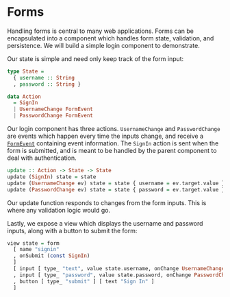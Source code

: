 # Forms

Handling forms is central to many web applications. Forms can be encapsulated
into a component which handles form state, validation, and persistence. We will
build a simple login component to demonstrate.

Our state is simple and need only keep track of the form input:

```purescript
type State =
  { username :: String
  , password :: String }

data Action
  = SignIn
  | UsernameChange FormEvent
  | PasswordChange FormEvent
```

Our login component has three actions. `UsernameChange` and `PasswordChange`
are events which happen every time the inputs change, and receive a
[`FormEvent`](/API/Pux/Html/Events.html#formevent) containing event
information. The `SignIn` action is sent when the form is submitted, and is
meant to be handled by the parent component to deal with authentication.

```purescript
update :: Action -> State -> State
update (SignIn) state = state
update (UsernameChange ev) state = state { username = ev.target.value }
update (PasswordChange ev) state = state { password = ev.target.value }
```

Our update function responds to changes from the form inputs. This is where any
validation logic would go.

Lastly, we expose a view which displays the username and password inputs, along
with a button to submit the form:

```purescript
view state = form
  [ name "signin"
  , onSubmit (const SignIn)
  ]
  [ input [ type_ "text", value state.username, onChange UsernameChange ]
  , input [ type_ "password", value state.password, onChange PasswordChange ]
  , button [ type_ "submit" ] [ text "Sign In" ]
  ]
```
